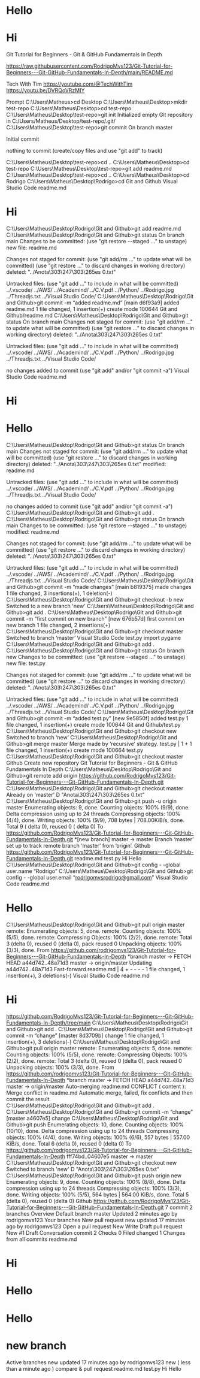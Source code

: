 # Hello

# Hi

Git Tutorial for Beginners - Git & GitHub Fundamentals In Depth

https://raw.githubusercontent.com/RodrigoMvs123/Git-Tutorial-for-Beginners---Git-GitHub-Fundamentals-In-Depth/main/README.md

Tech With Tim 
https://youtube.com/@TechWithTim
https://youtu.be/DVRQoVRzMIY 

Prompt 
C:\Users\Matheus>cd Desktop
C:\Users\Matheus\Desktop>mkdir test-repo
C:\Users\Matheus\Desktop>cd test-repo
C:\Users\Matheus\Desktop\test-repo>git init
Initialized empty Git repository in C:/Users/Matheus/Desktop/test-repo/.git/
C:\Users\Matheus\Desktop\test-repo>git commit 
On branch master

Initial commit

nothing to commit (create/copy files and use "git add" to track)

C:\Users\Matheus\Desktop\test-repo>cd ..
C:\Users\Matheus\Desktop>cd test-repo
C:\Users\Matheus\Desktop\test-repo>git add readme.md 
C:\Users\Matheus\Desktop\test-repo>cd ..
C:\Users\Matheus\Desktop>cd Rodrigo
C:\Users\Matheus\Desktop\Rodrigo>cd Git and Github
Visual Studio Code
readme.md
# Hi
C:\Users\Matheus\Desktop\Rodrigo\Git and Github>git add readme.md
C:\Users\Matheus\Desktop\Rodrigo\Git and Github>git status
On branch main
Changes to be committed:
  (use "git restore --staged <file>..." to unstage)
        new file:   readme.md

Changes not staged for commit:
  (use "git add/rm <file>..." to update what will be committed)
  (use "git restore <file>..." to discard changes in working directory)
        deleted:    "../Anota\303\247\303\265es 0.txt"

Untracked files:
  (use "git add <file>..." to include in what will be committed)
        ../.vscode/
        ../AWS/
        ../Academind/
        ../C.V.pdf
        ../Python/
        ../Rodrigo.jpg
        ../Threadjs.txt
        ../Visual Studio Code/
C:\Users\Matheus\Desktop\Rodrigo\Git and Github>git commit -m “added readme.md”
[main d6f93a9] added readme.md
 1 file changed, 1 insertion(+)
 create mode 100644 Git and Github/readme.md
C:\Users\Matheus\Desktop\Rodrigo\Git and Github>git status
On branch main
Changes not staged for commit:
  (use "git add/rm <file>..." to update what will be committed)
  (use "git restore <file>..." to discard changes in working directory)
        deleted:    "../Anota\303\247\303\265es 0.txt"

Untracked files:
  (use "git add <file>..." to include in what will be committed)
        ../.vscode/
        ../AWS/
        ../Academind/
        ../C.V.pdf
        ../Python/
        ../Rodrigo.jpg
        ../Threadjs.txt
        ../Visual Studio Code/

no changes added to commit (use "git add" and/or "git commit -a")
Visual Studio Code
readme.md
# Hi

# Hello
C:\Users\Matheus\Desktop\Rodrigo\Git and Github>git status
On branch main
Changes not staged for commit:
  (use "git add/rm <file>..." to update what will be committed)
  (use "git restore <file>..." to discard changes in working directory)
        deleted:    "../Anota\303\247\303\265es 0.txt"
        modified:   readme.md

Untracked files:
  (use "git add <file>..." to include in what will be committed)
        ../.vscode/
        ../AWS/
        ../Academind/
        ../C.V.pdf
        ../Python/
        ../Rodrigo.jpg
        ../Threadjs.txt
        ../Visual Studio Code/

no changes added to commit (use "git add" and/or "git commit -a")
C:\Users\Matheus\Desktop\Rodrigo\Git and Github>git add . 
C:\Users\Matheus\Desktop\Rodrigo\Git and Github>git status
On branch main
Changes to be committed:
  (use "git restore --staged <file>..." to unstage)
        modified:   readme.md

Changes not staged for commit:
  (use "git add/rm <file>..." to update what will be committed)
  (use "git restore <file>..." to discard changes in working directory)
        deleted:    "../Anota\303\247\303\265es 0.txt"

Untracked files:
  (use "git add <file>..." to include in what will be committed)
        ../.vscode/
        ../AWS/
        ../Academind/
        ../C.V.pdf
        ../Python/
        ../Rodrigo.jpg
        ../Threadjs.txt
        ../Visual Studio Code/
C:\Users\Matheus\Desktop\Rodrigo\Git and Github>git commit -m “made changes”
[main b819375] made changes
 1 file changed, 3 insertions(+), 1 deletion(-)
C:\Users\Matheus\Desktop\Rodrigo\Git and Github>git checkout -b new
Switched to a new branch 'new'
C:\Users\Matheus\Desktop\Rodrigo\Git and Github>git add .
C:\Users\Matheus\Desktop\Rodrigo\Git and Github>git commit -m “first commit on new branch”
[new 676b57d] first commit on new branch
 1 file changed, 2 insertions(+)
C:\Users\Matheus\Desktop\Rodrigo\Git and Github>git checkout master
Switched to branch ‘master’ 
Visual Studio Code
test.py
import pygame 
C:\Users\Matheus\Desktop\Rodrigo\Git and Github>git add .
C:\Users\Matheus\Desktop\Rodrigo\Git and Github>git status
On branch new
Changes to be committed:
  (use "git restore --staged <file>..." to unstage)
        new file:   test.py

Changes not staged for commit:
  (use "git add/rm <file>..." to update what will be committed)
  (use "git restore <file>..." to discard changes in working directory)
        deleted:    "../Anota\303\247\303\265es 0.txt"

Untracked files:
  (use "git add <file>..." to include in what will be committed)
        ../.vscode/
        ../AWS/
        ../Academind/
        ../C.V.pdf
        ../Python/
        ../Rodrigo.jpg
        ../Threadjs.txt
        ../Visual Studio Code/
C:\Users\Matheus\Desktop\Rodrigo\Git and Github>git commit -m “added test.py”
[new 9e5850f] added test.py
 1 file changed, 1 insertion(+)
 create mode 100644 Git and Github/test.py
C:\Users\Matheus\Desktop\Rodrigo\Git and Github>git checkout new
Switched to branch ‘new’
C:\Users\Matheus\Desktop\Rodrigo\Git and Github>git merge master
Merge made by ‘recursive’ strategy.
 test.py | 1 +
 1 file changed, 1 insertion(+)
 create mode 100664 test.py
C:\Users\Matheus\Desktop\Rodrigo\Git and Github>git checkout  master 
Github 
Create new repository 
Git Tutorial for Beginners - Git & GitHub Fundamentals In Depth
C:\Users\Matheus\Desktop\Rodrigo\Git and Github>git remote add origin https://github.com/RodrigoMvs123/Git-Tutorial-for-Beginners---Git-GitHub-Fundamentals-In-Depth.git
C:\Users\Matheus\Desktop\Rodrigo\Git and Github>git checkout master
Already on 'master'
D       "Anota\303\247\303\265es 0.txt"
C:\Users\Matheus\Desktop\Rodrigo\Git and Github>git push -u origin master
Enumerating objects: 9, done.
Counting objects: 100% (9/9), done.
Delta compression using up to 24 threads
Compressing objects: 100% (4/4), done.
Writing objects: 100% (9/9), 708 bytes | 708.00KiB/s, done.
Total 9 ( delta 0), reused 0 ( delta 0)
To https://github.com/RodrigoMvs123/Git-Tutorial-for-Beginners---Git-GitHub-Fundamentals-In-Depth.git
*[new branch]  master -> master
Branch ‘master’ set up to track remote branch ‘master’ from ‘origin’.
Github 
https://github.com/RodrigoMvs123/Git-Tutorial-for-Beginners---Git-GitHub-Fundamentals-In-Depth.git
readme.md 
test.py
Hi 
Hello
C:\Users\Matheus\Desktop\Rodrigo\Git and Github>git config - -global user.name “Rodrigo”
C:\Users\Matheus\Desktop\Rodrigo\Git and Github>git config - -global user.email “rodrigomvsrodrigo@gmail.com”
Visual Studio Code
readme.md
# Hello
C:\Users\Matheus\Desktop\Rodrigo\Git and Github>git pull origin master
remote: Enumerating objects: 5, done.
remote: Counting objects: 100% (5/5), done.
remote: Compressing Objects: 100% (2/2), done.
remote: Total 3 (delta 0), reused 0 (delta 0), pack reused 0
Unpacking objects: 100% (3/3), done.
From https://github.com/rodrigomvs123/Git-Tutorial-for-Beginners---Git-GitHub-Fundamentals-In-Depth
*branch                            master       -> FETCH HEAD
a44d742..48a71d3          master       -> origin/master
Updating a44d742..48a71d3 
Fast-forward
 readme.md | 4 + - - - -
 1 file changed, 1 insertion(+), 3 deletions(-)
Visual Studio Code
readme.md
# Hi
https://github.com/RodrigoMvs123/Git-Tutorial-for-Beginners---Git-GitHub-Fundamentals-In-Depth/tree/main
C:\Users\Matheus\Desktop\Rodrigo\Git and Github>git add .
C:\Users\Matheus\Desktop\Rodrigo\Git and Github>git commit -m “change”
[master 8d3709b] change
 1 file changed, 1 insertion(+), 3 deletions(-)
C:\Users\Matheus\Desktop\Rodrigo\Git and Github>git pull origin master
remote: Enumerating objects: 5, done.
remote: Counting objects: 100% (5/5), done.
remote: Compressing Objects: 100% (2/2), done.
remote: Total 3 (delta 0), reused 0 (delta 0), pack reused 0
Unpacking objects: 100% (3/3), done.
From https://github.com/rodrigomvs123/Git-Tutorial-for-Beginners---Git-GitHub-Fundamentals-In-Depth
*branch                            master       -> FETCH HEAD
a44d742..48a71d3          master       -> origin/master
Auto-merging readme.md 
CONFLICT ( content ): Merge conflict in readme.md
Automatic merge, failed, fix conflicts and then commit the result. 	 	
C:\Users\Matheus\Desktop\Rodrigo\Git and Github>git add .
C:\Users\Matheus\Desktop\Rodrigo\Git and Github>git commit -m “change”
[master a4607e5] change
C:\Users\Matheus\Desktop\Rodrigo\Git and Github>git push 
Enumerating objects: 10, done.
Counting objects: 100% (10/10), done.
Delta compression using up to 24 threads
Compressing objects: 100% (4/4), done.
Writing objects: 100% (6/6), 557 bytes | 557.00 KiB/s, done.
Total 6 (delta 0), reused 0 (delta 0)
To https://github.com/rodrigomvs123/Git-Tutorial-for-Beginners---Git-GitHub-Fundamentals-In-Depth
fff74bd..04607e5     master -> master
C:\Users\Matheus\Desktop\Rodrigo\Git and Github>git checkout new
Switched to branch 'new'
D       "Anota\303\247\303\265es 0.txt"
C:\Users\Matheus\Desktop\Rodrigo\Git and Github>git push origin new
Enumerating objects: 9, done.
Counting objects: 100% (8/8), done.
Delta compression using up to 24 threads
Compressing objects: 100% (3/3), done.
Writing objects: 100% (5/5), 564 bytes | 564.00 KiB/s, done.
Total 5 (delta 0), reused 0 (delta 0)
Github 
https://github.com/RodrigoMvs123/Git-Tutorial-for-Beginners---Git-GitHub-Fundamentals-In-Depth.git
7 commit             2 branches
Overview
Default branch
master Updated 2 minutes ago by rodrigomvs123
Your branches                                                                 New pull request
new updated 17 minutes ago by rodrigomvs123
Open a pull request
New
Write
Draft pull request 
New #1
Draft 
Conversation        commit 2         Checks 0          Filed changed 1
Changes from all commits
readme.md
# Hi

# Hello
# Hello

# new branch 
Active branches
new updated 17 minutes ago by rodrigomvs123
new ( less than a minute ago )         compare & pull request
readme.md 
test.py
Hi 
Hello











